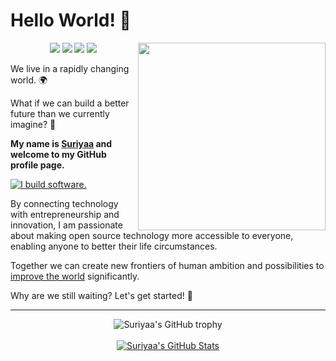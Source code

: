 # Hello World! 👋

<!--
**suriyaa/suriyaa** is a ✨ _special_ ✨ repository because its `README.md` (this file) appears on your GitHub profile.
-->

<a href="https://suriyaa.de/"><img align="right" width="300" height="300" src="https://github.com/suriyaa/suriyaa/blob/master/Fintechtocat.png?raw=true"></a>

<p align="center">
  <a href="https://suriyaa.de/"><img src="https://img.shields.io/website?style=flat&url=https%3A%2F%2Fabout.suriyaa.tk"/></a>
  <a href="mailto:github@suriyaa.de"><img src="https://img.shields.io/badge/-github@suriyaa.tk-D14836?style=flat&logo=Gmail&logoColor=white"/></a>
  <a href="https://www.linkedin.com/in/suriyaasundararuban/"><img src="https://img.shields.io/badge/-Suriyaa%20Sundararuban-0077B5?style=flat&logo=Linkedin&logoColor=white"/></a>
  <a href="https://twitter.com/SuriyaaKudoIsc/"><img src="https://img.shields.io/badge/-/SuriyaaKudoIsc-000?style=flat&logo=X&logoColor=white"/></a>
</p>


We live in a rapidly changing world. :earth_africa:

What if we can build a better future than we currently imagine? :crystal_ball:

**My name is [Suriyaa](https://suriyaa.de/) and welcome to my GitHub profile page.**

<a href="https://github.com/suriyaa"><img alt="I build software." src="https://readme-typing-svg.herokuapp.com?lines=I+build+software.&center=true&width=500&height=50"></a>

By connecting technology with entrepreneurship and innovation, I am passionate about making open source technology more accessible to everyone, enabling anyone to better their life circumstances.

Together we can create new frontiers of human ambition and possibilities to [improve the world](https://sdgs.un.org/goals) significantly.

Why are we still waiting? Let's get started! :rocket:

<hr>

<p align="center">
  <img src="https://github-profile-trophy.vercel.app/?username=suriyaa&column=-1&margin-w=15&no-frame=true" alt="Suriyaa's GitHub trophy">
  <br/ ><br />
  <a href="https://github.com/suriyaa">
    <img src="https://github-readme-stats.vercel.app/api?username=suriyaa&hide=commits&count_private=true&show_icons=true" alt="Suriyaa's GitHub Stats">
  </a>
</p>
